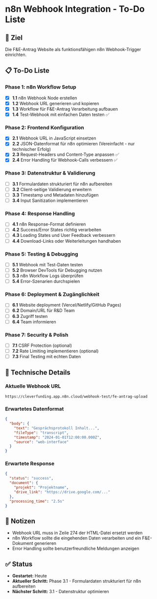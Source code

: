 # n8n Webhook Integration - To-Do Liste

## 🎯 Ziel
Die F&E-Antrag Website als funktionsfähigen n8n Webhook-Trigger einrichten.

## 📋 To-Do Liste

### Phase 1: n8n Workflow Setup
- [x] **1.1** n8n Webhook Node erstellen
- [x] **1.2** Webhook URL generieren und kopieren
- [x] **1.3** Workflow für F&E-Antrag Verarbeitung aufbauen
- [x] **1.4** Test-Webhook mit einfachen Daten testen ✅

### Phase 2: Frontend Konfiguration
- [x] **2.1** Webhook URL in JavaScript einsetzen
- [x] **2.2** JSON-Datenformat für n8n optimieren (Vereinfacht - nur technischer Erfolg)
- [x] **2.3** Request-Headers und Content-Type anpassen ✅
- [x] **2.4** Error Handling für Webhook-Calls verbessern ✅

### Phase 3: Datenstruktur & Validierung
- [ ] **3.1** Formulardaten strukturiert für n8n aufbereiten
- [ ] **3.2** Client-seitige Validierung erweitern
- [ ] **3.3** Timestamp und Metadaten hinzufügen
- [ ] **3.4** Input Sanitization implementieren

### Phase 4: Response Handling
- [ ] **4.1** n8n Response-Format definieren
- [ ] **4.2** Success/Error States richtig verarbeiten
- [ ] **4.3** Loading States und User Feedback verbessern
- [ ] **4.4** Download-Links oder Weiterleitungen handhaben

### Phase 5: Testing & Debugging
- [ ] **5.1** Webhook mit Test-Daten testen
- [ ] **5.2** Browser DevTools für Debugging nutzen
- [ ] **5.3** n8n Workflow Logs überprüfen
- [ ] **5.4** Error-Szenarien durchspielen

### Phase 6: Deployment & Zugänglichkeit
- [ ] **6.1** Website deployment (Vercel/Netlify/GitHub Pages)
- [ ] **6.2** Domain/URL für R&D Team
- [ ] **6.3** Zugriff testen
- [ ] **6.4** Team informieren

### Phase 7: Security & Polish
- [ ] **7.1** CSRF Protection (optional)
- [ ] **7.2** Rate Limiting implementieren (optional)
- [ ] **7.3** Final Testing mit echten Daten

## 🔧 Technische Details

### Aktuelle Webhook URL
```
https://cleverfunding.app.n8n.cloud/webhook-test/fe-antrag-upload
```

### Erwartetes Datenformat
```json
{
  "body": {
    "text": "Gesprächsprotokoll Inhalt...",
    "fileType": "transcript",
    "timestamp": "2024-01-01T12:00:00.000Z",
    "source": "web-interface"
  }
}
```

### Erwartete Response
```json
{
  "status": "success",
  "document": {
    "projekt": "Projektname",
    "drive_link": "https://drive.google.com/..."
  },
  "processing_time": "2.5s"
}
```

## 📝 Notizen
- Webhook URL muss in Zeile 274 der HTML-Datei ersetzt werden
- n8n Workflow sollte die eingehenden Daten verarbeiten und ein F&E-Dokument generieren
- Error Handling sollte benutzerfreundliche Meldungen anzeigen

## ✅ Status
- **Gestartet:** Heute
- **Aktueller Schritt:** Phase 3.1 - Formulardaten strukturiert für n8n aufbereiten
- **Nächster Schritt:** 3.1 - Datenstruktur optimieren
